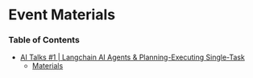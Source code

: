 # Event Materials

### Table of Contents

- [AI Talks #1 | Langchain AI Agents & Planning-Executing Single-Task](https://youtu.be/IfAAWRZ1jSc)
    - [Materials]()
